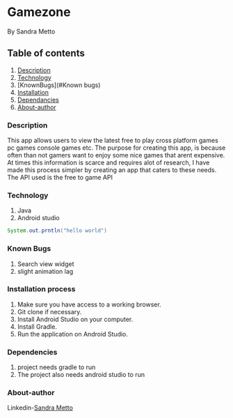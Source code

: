 # Gamezone
By Sandra Metto
## Table of contents
1. [Description](#Description)
2. [Technology](#Technology)
3. [KnownBugs](#Known bugs)
4. [Installation](#installation)
5. [Dependancies](#Dependncies)
6. [About-author](#About-athor)
### Description
This app allows users to view the latest free to play cross platform games pc games console games etc.
The purpose for creating this app, is because often than not gamers want to enjoy some nice games that arent expensive.
At times this information is scarce and requires alot of research, I have made this process simpler by creating an app that 
caters to these needs.
The API used is the free to game API
### Technology

1. Java 
2. Android studio


```Java 
System.out.prntln("hello world")
```
### Known Bugs
1. Search view widget
2. slight animation lag

### Installation process
1. Make sure you have access to a working browser.
2. Git clone if necessary.
3. Install Android Studio on your computer.
4. Install Gradle.
5. Run the application on Android Studio.


### Dependencies
1. project needs gradle to run 
2. The project also needs android studio to run

### About-author
Linkedin-[Sandra Metto](https://www.linkedin.com/in/sandra-metto-68500319a/)
